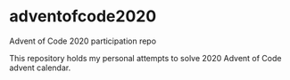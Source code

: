 # adventofcode2020
Advent of Code 2020 participation repo

This repository holds my personal attempts to solve 2020 Advent of Code advent calendar.
